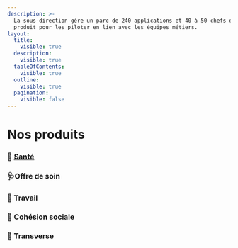 ```yaml
---
description: >-
  La sous-direction gère un parc de 240 applications et 40 à 50 chefs de
  produit pour les piloter en lien avec les équipes métiers.
layout:
  title:
    visible: true
  description:
    visible: true
  tableOfContents:
    visible: true
  outline:
    visible: true
  pagination:
    visible: false
---
```


# Nos produits

### 🧬 [Santé](sante.md)

### 🩺Offre de soin

### 🧱 Travail

### 🤝 Cohésion sociale

### 📎 Transverse

